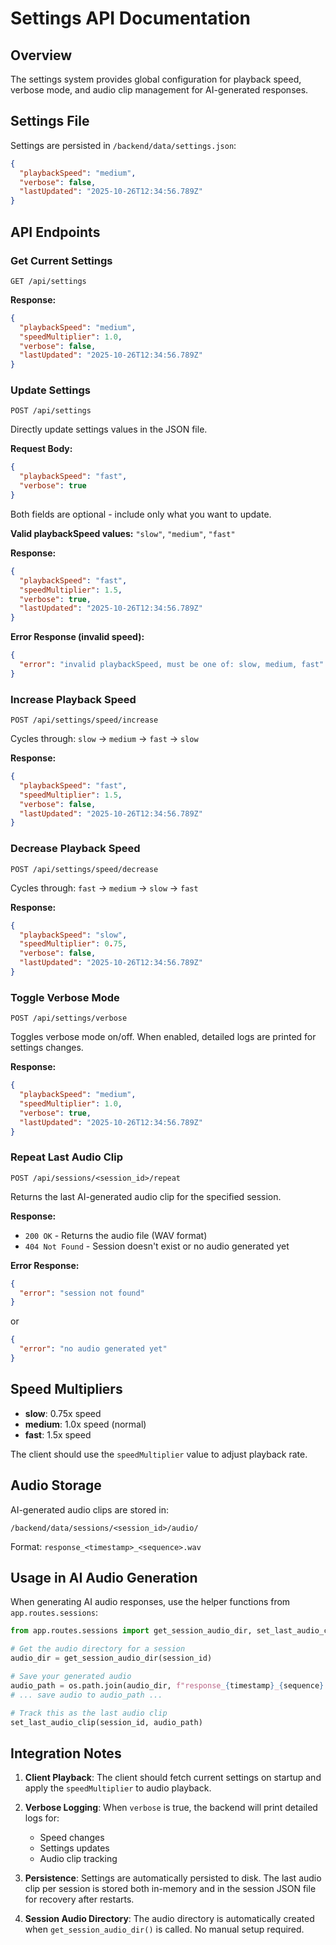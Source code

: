 # Settings API Documentation

## Overview

The settings system provides global configuration for playback speed, verbose mode, and audio clip management for AI-generated responses.

## Settings File

Settings are persisted in `/backend/data/settings.json`:

```json
{
  "playbackSpeed": "medium",
  "verbose": false,
  "lastUpdated": "2025-10-26T12:34:56.789Z"
}
```

## API Endpoints

### Get Current Settings

```http
GET /api/settings
```

**Response:**

```json
{
  "playbackSpeed": "medium",
  "speedMultiplier": 1.0,
  "verbose": false,
  "lastUpdated": "2025-10-26T12:34:56.789Z"
}
```

### Update Settings

```http
POST /api/settings
```

Directly update settings values in the JSON file.

**Request Body:**

```json
{
  "playbackSpeed": "fast",
  "verbose": true
}
```

Both fields are optional - include only what you want to update.

**Valid playbackSpeed values:** `"slow"`, `"medium"`, `"fast"`

**Response:**

```json
{
  "playbackSpeed": "fast",
  "speedMultiplier": 1.5,
  "verbose": true,
  "lastUpdated": "2025-10-26T12:34:56.789Z"
}
```

**Error Response (invalid speed):**

```json
{
  "error": "invalid playbackSpeed, must be one of: slow, medium, fast"
}
```

### Increase Playback Speed

```http
POST /api/settings/speed/increase
```

Cycles through: `slow` → `medium` → `fast` → `slow`

**Response:**

```json
{
  "playbackSpeed": "fast",
  "speedMultiplier": 1.5,
  "verbose": false,
  "lastUpdated": "2025-10-26T12:34:56.789Z"
}
```

### Decrease Playback Speed

```http
POST /api/settings/speed/decrease
```

Cycles through: `fast` → `medium` → `slow` → `fast`

**Response:**

```json
{
  "playbackSpeed": "slow",
  "speedMultiplier": 0.75,
  "verbose": false,
  "lastUpdated": "2025-10-26T12:34:56.789Z"
}
```

### Toggle Verbose Mode

```http
POST /api/settings/verbose
```

Toggles verbose mode on/off. When enabled, detailed logs are printed for settings changes.

**Response:**

```json
{
  "playbackSpeed": "medium",
  "speedMultiplier": 1.0,
  "verbose": true,
  "lastUpdated": "2025-10-26T12:34:56.789Z"
}
```

### Repeat Last Audio Clip

```http
POST /api/sessions/<session_id>/repeat
```

Returns the last AI-generated audio clip for the specified session.

**Response:**

- `200 OK` - Returns the audio file (WAV format)
- `404 Not Found` - Session doesn't exist or no audio generated yet

**Error Response:**

```json
{
  "error": "session not found"
}
```

or

```json
{
  "error": "no audio generated yet"
}
```

## Speed Multipliers

- **slow**: 0.75x speed
- **medium**: 1.0x speed (normal)
- **fast**: 1.5x speed

The client should use the `speedMultiplier` value to adjust playback rate.

## Audio Storage

AI-generated audio clips are stored in:

```
/backend/data/sessions/<session_id>/audio/
```

Format: `response_<timestamp>_<sequence>.wav`

## Usage in AI Audio Generation

When generating AI audio responses, use the helper functions from `app.routes.sessions`:

```python
from app.routes.sessions import get_session_audio_dir, set_last_audio_clip

# Get the audio directory for a session
audio_dir = get_session_audio_dir(session_id)

# Save your generated audio
audio_path = os.path.join(audio_dir, f"response_{timestamp}_{sequence}.wav")
# ... save audio to audio_path ...

# Track this as the last audio clip
set_last_audio_clip(session_id, audio_path)
```

## Integration Notes

1. **Client Playback**: The client should fetch current settings on startup and apply the `speedMultiplier` to audio playback.

2. **Verbose Logging**: When `verbose` is true, the backend will print detailed logs for:
   - Speed changes
   - Settings updates
   - Audio clip tracking

3. **Persistence**: Settings are automatically persisted to disk. The last audio clip per session is stored both in-memory and in the session JSON file for recovery after restarts.

4. **Session Audio Directory**: The audio directory is automatically created when `get_session_audio_dir()` is called. No manual setup required.
